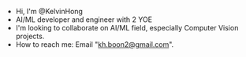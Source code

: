 - Hi, I'm @KelvinHong
- AI/ML developer and engineer with 2 YOE
- I'm looking to collaborate on AI/ML field, especially Computer Vision projects.
- How to reach me: Email "kh.boon2@gmail.com".

<!---
KelvinHong/KelvinHong is a ✨ special ✨ repository because its `README.md` (this file) appears on your GitHub profile.
You can click the Preview link to take a look at your changes.
--->
